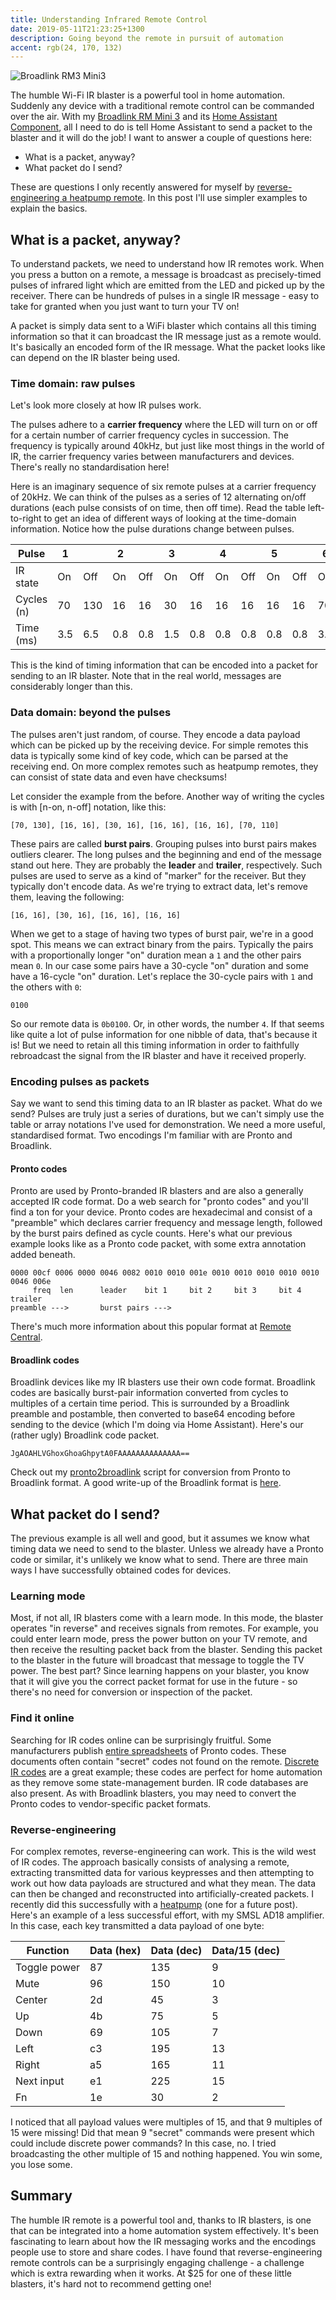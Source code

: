 ```yaml
---
title: Understanding Infrared Remote Control
date: 2019-05-11T21:23:25+1300
description: Going beyond the remote in pursuit of automation
accent: rgb(24, 170, 132)
---
```


![Broadlink RM3 Mini3][rm3]

The humble Wi-Fi IR blaster is a powerful tool in home automation. Suddenly any device with a traditional remote control can be commanded over the air. With my [Broadlink RM Mini 3][rm3-store] and its [Home Assistant Component][bl-ha], all I need to do is tell Home Assistant to send a packet to the blaster and it will do the job! I want to answer a couple of questions here:

- What is a packet, anyway?
- What packet do I send?

These are questions I only recently answered for myself by [reverse-engineering a heatpump remote][ar-ry13]. In this post I'll use simpler examples to explain the basics.

## What is a packet, anyway?

To understand packets, we need to understand how IR remotes work. When you press a button on a remote, a message is broadcast as precisely-timed pulses of infrared light which are emitted from the LED and picked up by the receiver. There can be hundreds of pulses in a single IR message - easy to take for granted when you just want to turn your TV on!

A packet is simply data sent to a WiFi blaster which contains all this timing information so that it can broadcast the IR message just as a remote would. It's basically an encoded form of the IR message. What the packet looks like can depend on the IR blaster being used.

### Time domain: raw pulses

Let's look more closely at how IR pulses work.

The pulses adhere to a **carrier frequency** where the LED will turn on or off for a certain number of carrier frequency cycles in succession. The frequency is typically around 40kHz, but just like most things in the world of IR, the carrier frequency varies between manufacturers and devices. There's really no standardisation here!

Here is an imaginary sequence of six remote pulses at a carrier frequency of 20kHz. We can think of the pulses as a series of 12 alternating on/off durations (each pulse consists of on time, then off time). Read the table left-to-right to get an idea of different ways of looking at the time-domain information. Notice how the pulse durations change between pulses.

| Pulse      | 1   |     | 2   |     | 3   |     | 4   |     | 5   |     | 6   |     |
| ---------- | --- | --- | --- | --- | --- | --- | --- | --- | --- | --- | --- | --- |
| IR state   | On  | Off | On  | Off | On  | Off | On  | Off | On  | Off | On  | Off |
| Cycles (n) | 70  | 130 | 16  | 16  | 30  | 16  | 16  | 16  | 16  | 16  | 70  | 110 |
| Time (ms)  | 3.5 | 6.5 | 0.8 | 0.8 | 1.5 | 0.8 | 0.8 | 0.8 | 0.8 | 0.8 | 3.5 | 5.5 |

This is the kind of timing information that can be encoded into a packet for sending to an IR blaster. Note that in the real world, messages are considerably longer than this.

### Data domain: beyond the pulses

The pulses aren't just random, of course. They encode a data payload which can be picked up by the receiving device. For simple remotes this data is typically some kind of key code, which can be parsed at the receiving end. On more complex remotes such as heatpump remotes, they can consist of state data and even have checksums!

Let consider the example from the before. Another way of writing the cycles is with [n-on, n-off] notation, like this:

```
[70, 130], [16, 16], [30, 16], [16, 16], [16, 16], [70, 110]
```

These pairs are called **burst pairs**. Grouping pulses into burst pairs makes outliers clearer. The long pulses and the beginning and end of the message stand out here. They are probably the **leader** and **trailer**, respectively. Such pulses are used to serve as a kind of "marker" for the receiver. But they typically don't encode data. As we're trying to extract data, let's remove them, leaving the following:

```
[16, 16], [30, 16], [16, 16], [16, 16]
```

When we get to a stage of having two types of burst pair, we're in a good spot. This means we can extract binary from the pairs. Typically the pairs with a proportionally longer "on" duration mean a `1` and the other pairs mean `0`. In our case some pairs have a 30-cycle "on" duration and some have a 16-cycle "on" duration. Let's replace the 30-cycle pairs with `1` and the others with `0`:

```
0100
```

So our remote data is `0b0100`. Or, in other words, the number `4`. If that seems like quite a lot of pulse information for one nibble of data, that's because it is! But we need to retain all this timing information in order to faithfully rebroadcast the signal from the IR blaster and have it received properly.

### Encoding pulses as packets

Say we want to send this timing data to an IR blaster as packet. What do we send? Pulses are truly just a series of durations, but we can't simply use the table or array notations I've used for demonstration. We need a more useful, standardised format. Two encodings I'm familiar with are Pronto and Broadlink.

#### Pronto codes

Pronto are used by Pronto-branded IR blasters and are also a generally accepted IR code format. Do a web search for "pronto codes" and you'll find a ton for your device. Pronto codes are hexadecimal and consist of a "preamble" which declares carrier frequency and message length, followed by the burst pairs defined as cycle counts. Here's what our previous example looks like as a Pronto code packet, with some extra annotation added beneath.

```
0000 00cf 0006 0000 0046 0082 0010 0010 001e 0010 0010 0010 0010 0010 0046 006e
     freq  len      leader    bit 1     bit 2     bit 3     bit 4     trailer
preamble --->       burst pairs --->
```

There's much more information about this popular format at [Remote Central][pronto-info].

#### Broadlink codes

Broadlink devices like my IR blasters use their own code format. Broadlink codes are basically burst-pair information converted from cycles to multiples of a certain time period. This is surrounded by a Broadlink preamble and postamble, then converted to base64 encoding before sending to the device (which I'm doing via Home Assistant). Here's our (rather ugly) Broadlink code packet.

```
JgAOAHLVGhoxGhoaGhpytA0FAAAAAAAAAAAAAA==
```

Check out my [pronto2broadlink][p2b] script for conversion from Pronto to Broadlink format. A good write-up of the Broadlink format is [here][bl-info].

## What packet do I send?

The previous example is all well and good, but it assumes we know what timing data we need to send to the blaster. Unless we already have a Pronto code or similar, it's unlikely we know what to send. There are three main ways I have successfully obtained codes for devices.

### Learning mode

Most, if not all, IR blasters come with a learn mode. In this mode, the blaster operates "in reverse" and receives signals from remotes. For example, you could enter learn mode, press the power button on your TV remote, and then receive the resulting packet back from the blaster. Sending this packet to the blaster in the future will broadcast that message to toggle the TV power. The best part? Since learning happens on your blaster, you know that it will give you the correct packet format for use in the future - so there's no need for conversion or inspection of the packet.

### Find it online

Searching for IR codes online can be surprisingly fruitful. Some manufacturers publish [entire spreadsheets][pioneer] of Pronto codes. These documents often contain "secret" codes not found on the remote. [Discrete IR codes][discrete] are a great example; these codes are perfect for home automation as they remove some state-management burden. IR code databases are also present. As with Broadlink blasters, you may need to convert the Pronto codes to vendor-specific packet formats.

### Reverse-engineering

For complex remotes, reverse-engineering can work. This is the wild west of IR codes. The approach basically consists of analysing a remote, extracting transmitted data for various keypresses and then attempting to work out how data payloads are structured and what they mean. The data can then be changed and reconstructed into artificially-created packets. I recently did this successfully with a [heatpump][ar-ry13] (one for a future post). Here's an example of a less successful effort, with my SMSL AD18 amplifier. In this case, each key transmitted a data payload of one byte:

| Function     | Data (hex) | Data (dec) | Data/15 (dec) |
| ------------ | ---------- | ---------- | ------------- |
| Toggle power | 87         | 135        | 9             |
| Mute         | 96         | 150        | 10            |
| Center       | 2d         | 45         | 3             |
| Up           | 4b         | 75         | 5             |
| Down         | 69         | 105        | 7             |
| Left         | c3         | 195        | 13            |
| Right        | a5         | 165        | 11            |
| Next input   | e1         | 225        | 15            |
| Fn           | 1e         | 30         | 2             |

I noticed that all payload values were multiples of 15, and that 9 multiples of 15 were missing! Did that mean 9 "secret" commands were present which could include discrete power commands? In this case, no. I tried broadcasting the other multiple of 15 and nothing happened. You win some, you lose some.

## Summary

The humble IR remote is a powerful tool and, thanks to IR blasters, is one that can be integrated into a home automation system effectively. It's been fascinating to learn about how the IR messaging works and the encodings people use to store and share codes. I have found that reverse-engineering remote controls can be a surprisingly engaging challenge - a challenge which is extra rewarding when it works. At \$25 for one of these little blasters, it's hard not to recommend getting one!

[rm3]: ./rm3.jpg
[rm3-store]: https://www.aliexpress.com/item/Broadlink-RM-Mini-3-mini3-WIFI-IR-Remote-Control-For-Smart-Home-Automation-by-APP-For/32907686132.html
[bl-ha]: https://www.home-assistant.io/components/broadlink/
[ar-ry13]: https://github.com/albertnis/fujitsu-ar-ry13-ir-codes
[pronto-info]: http://www.remotecentral.com/features/irdisp1.htm
[p2b]: https://github.com/albertnis/fujitsu-ar-ry13-ir-codes/blob/master/src-js/pronto2broadlink.js
[bl-info]: https://github.com/mjg59/python-broadlink/blob/master/protocol.md#sending-data
[pioneer]: https://www.google.com/search?client=ubuntu&channel=fs&q=pioneer+ir+codes+xls&ie=utf-8&oe=utf-8
[discrete]: https://www.engadget.com/2009/02/05/hd-101-discrete-ir-codes/

